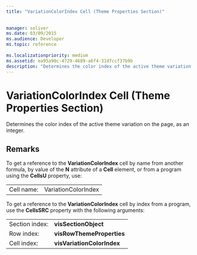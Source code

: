```yaml
---
title: "VariationColorIndex Cell (Theme Properties Section)"
 
 
manager: soliver
ms.date: 03/09/2015
ms.audience: Developer
ms.topic: reference
 
ms.localizationpriority: medium
ms.assetid: ea95a90c-4729-4689-a6f4-31dfccf37b9b
description: "Determines the color index of the active theme variation on the page, as an integer."
---
```


# VariationColorIndex Cell (Theme Properties Section)

Determines the color index of the active theme variation on the page, as an integer.
  
## Remarks

To get a reference to the **VariationColorIndex** cell by name from another formula, by value of the **N** attribute of a **Cell** element, or from a program using the **CellsU** property, use: 
  
|||
|:-----|:-----|
| Cell name:  <br/> | VariationColorIndex  <br/> |
   
To get a reference to the **VariationColorIndex** cell by index from a program, use the **CellsSRC** property with the following arguments: 
  
|||
|:-----|:-----|
| Section index:  <br/> |**visSectionObject** <br/> |
| Row index:  <br/> |**visRowThemeProperties** <br/> |
| Cell index:  <br/> |**visVariationColorIndex** <br/> |
   

